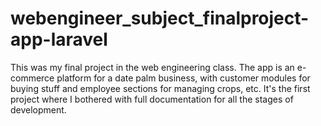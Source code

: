 # webengineer_subject_finalproject-app-laravel
This was my final project in the web engineering class. The app is an e-commerce platform for a date palm business, with customer modules for buying stuff and employee sections for managing crops, etc. It's the first project where I bothered with full documentation for all the stages of development.
